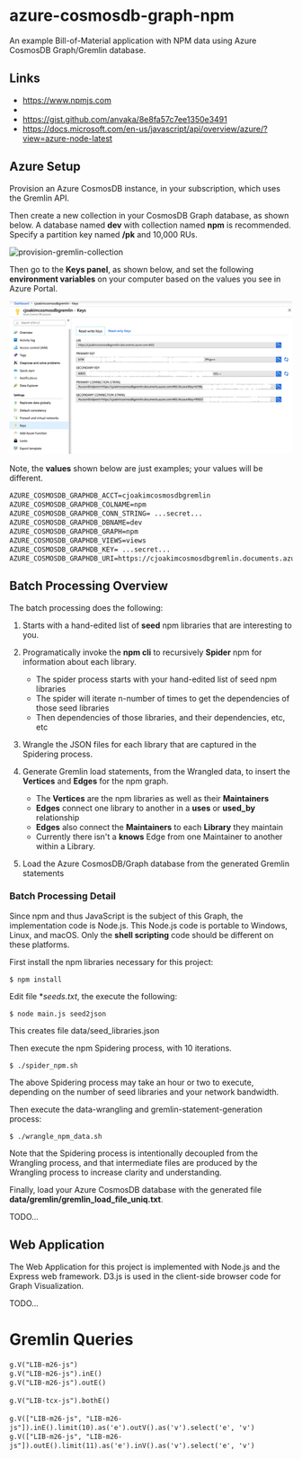 # azure-cosmosdb-graph-npm

An example Bill-of-Material application with NPM data using Azure CosmosDB Graph/Gremlin database.

## Links

- https://www.npmjs.com
- 
- https://gist.github.com/anvaka/8e8fa57c7ee1350e3491
- https://docs.microsoft.com/en-us/javascript/api/overview/azure/?view=azure-node-latest


## Azure Setup

Provision an Azure CosmosDB instance, in your subscription, which uses the Gremlin API.

Then create a new collection in your CosmosDB Graph database, as shown below.
A database named **dev** with collection named **npm** is recommended.
Specify a partition key named **/pk** and 10,000 RUs.

![provision-gremlin-collection](provision-gremlin-collection.png)

Then go to the **Keys panel**, as shown below, and set the following **environment variables** 
on your computer based on the values you see in Azure Portal.

![gremlin-keys-panel](img/gremlin-keys-panel.png)

Note, the **values** shown below are just examples; your values will be different.

```
AZURE_COSMOSDB_GRAPHDB_ACCT=cjoakimcosmosdbgremlin
AZURE_COSMOSDB_GRAPHDB_COLNAME=npm
AZURE_COSMOSDB_GRAPHDB_CONN_STRING= ...secret...
AZURE_COSMOSDB_GRAPHDB_DBNAME=dev
AZURE_COSMOSDB_GRAPHDB_GRAPH=npm
AZURE_COSMOSDB_GRAPHDB_VIEWS=views
AZURE_COSMOSDB_GRAPHDB_KEY= ...secret...
AZURE_COSMOSDB_GRAPHDB_URI=https://cjoakimcosmosdbgremlin.documents.azure.com:443/
```



## Batch Processing Overview

The batch processing does the following:
1) Starts with a hand-edited list of **seed** npm libraries that are interesting to you.

2) Programatically invoke the **npm cli** to recursively **Spider** npm for information about each library.
   - The spider process starts with your hand-edited list of seed npm libraries
   - The spider will iterate n-number of times to get the dependencies of those seed libraries
   - Then dependencies of those libraries, and their dependencies, etc, etc

3) Wrangle the JSON files for each library that are captured in the Spidering process.

4) Generate Gremlin load statements, from the Wrangled data, to insert the **Vertices** and **Edges** for the npm graph.
   - The **Vertices** are the npm libraries as well as their **Maintainers**
   - **Edges** connect one library to another in a **uses** or **used_by** relationship
   - **Edges** also connect the **Maintainers** to each **Library** they maintain
   - Currently there isn't a **knows** Edge from one Maintainer to another within a Library.

5) Load the Azure CosmosDB/Graph database from the generated Gremlin statements

### Batch Processing Detail

Since npm and thus JavaScript is the subject of this Graph, the implementation code is Node.js.
This Node.js code is portable to Windows, Linux, and macOS.  Only the **shell scripting**
code should be different on these platforms.

First install the npm libraries necessary for this project:
```
$ npm install 
```

Edit file **seeds.txt*, the execute the following:
```
$ node main.js seed2json
```
This creates file data/seed_libraries.json

Then execute the npm Spidering process, with 10 iterations.
```
$ ./spider_npm.sh
```

The above Spidering process may take an hour or two to execute, depending on the number
of seed libraries and your network bandwidth.

Then execute the data-wrangling and gremlin-statement-generation process:
```
$ ./wrangle_npm_data.sh
```

Note that the Spidering process is intentionally decoupled from the Wrangling process,
and that intermediate files are produced by the Wrangling process to increase clarity
and understanding.

Finally, load your Azure CosmosDB database with the generated file **data/gremlin/gremlin_load_file_uniq.txt**.

TODO...

## Web Application

The Web Application for this project is implemented with Node.js and the Express
web framework.  D3.js is used in the client-side browser code for Graph Visualization.

TODO...

# Gremlin Queries

```
g.V("LIB-m26-js")
g.V("LIB-m26-js").inE()
g.V("LIB-m26-js").outE()

g.V("LIB-tcx-js").bothE()

g.V(["LIB-m26-js", "LIB-m26-js"]).inE().limit(10).as('e').outV().as('v').select('e', 'v') 
g.V(["LIB-m26-js", "LIB-m26-js"]).outE().limit(11).as('e').inV().as('v').select('e', 'v') 

```
